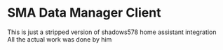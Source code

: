 # SMA Data Manager Client
This is just a stripped version of shadows578 home assistant integration \
All the actual work was done by him